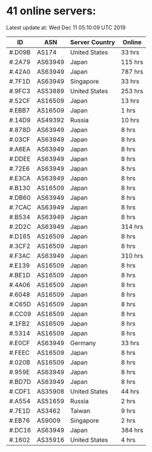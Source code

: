 # 41 online servers:

Latest update at: Wed Dec 11 05:10:09 UTC 2019

| ID | ASN | Server Country | Online |
| -- | --- | -------------- | ------ |
| #.D09B | AS174 | United States | 33 hrs |
| #.2A79 | AS63949 | Japan | 115 hrs |
| #.42A0 | AS63949 | Japan | 787 hrs |
| #.7F1D | AS63949 | Singapore | 33 hrs |
| #.9FC3 | AS53889 | United States | 253 hrs |
| #.52CF | AS16509 | Japan | 13 hrs |
| #.EBB7 | AS16509 | Japan | 1 hrs |
| #.14D9 | AS49392 | Russia | 10 hrs |
| #.878D | AS63949 | Japan | 8 hrs |
| #.03CF | AS63949 | Japan | 8 hrs |
| #.A6EA | AS63949 | Japan | 8 hrs |
| #.DDEE | AS63949 | Japan | 8 hrs |
| #.72E6 | AS63949 | Japan | 8 hrs |
| #.E3CA | AS63949 | Japan | 8 hrs |
| #.B130 | AS16509 | Japan | 8 hrs |
| #.DB60 | AS63949 | Japan | 8 hrs |
| #.7CAC | AS63949 | Japan | 8 hrs |
| #.B534 | AS63949 | Japan | 8 hrs |
| #.2D2C | AS63949 | Japan | 314 hrs |
| #.D165 | AS16509 | Japan | 8 hrs |
| #.3CF2 | AS16509 | Japan | 8 hrs |
| #.F3AC | AS63949 | Japan | 310 hrs |
| #.E139 | AS16509 | Japan | 8 hrs |
| #.BE1D | AS16509 | Japan | 8 hrs |
| #.4A06 | AS16509 | Japan | 8 hrs |
| #.6048 | AS16509 | Japan | 8 hrs |
| #.C65D | AS16509 | Japan | 8 hrs |
| #.CC09 | AS16509 | Japan | 8 hrs |
| #.1FB2 | AS16509 | Japan | 8 hrs |
| #.5314 | AS16509 | Japan | 8 hrs |
| #.E0CF | AS63949 | Germany | 33 hrs |
| #.FEEC | AS16509 | Japan | 8 hrs |
| #.020B | AS16509 | Japan | 8 hrs |
| #.959E | AS63949 | Japan | 8 hrs |
| #.BD7D | AS63949 | Japan | 8 hrs |
| #.CDF1 | AS35908 | United States | 44 hrs |
| #.A554 | AS51659 | Russia | 2 hrs |
| #.7E1D | AS3462 | Taiwan | 9 hrs |
| #.EB76 | AS9009 | Singapore | 2 hrs |
| #.DC16 | AS63949 | Japan | 384 hrs |
| #.1602 | AS35916 | United States | 4 hrs |


